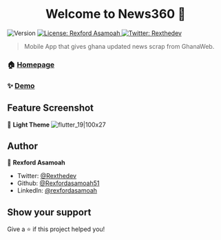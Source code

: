 <h1 align="center">Welcome to News360 👋</h1>
<p>
  <img alt="Version" src="https://img.shields.io/badge/version-v1.0-blue.svg?cacheSeconds=2592000" />
  <a href="#" target="_blank">
    <img alt="License: Rexford Asamoah" src="https://img.shields.io/badge/License-Rexford Asamoah-yellow.svg" />
  </a>
  <a href="https://twitter.com/Rexthedev" target="_blank">
    <img alt="Twitter: Rexthedev" src="https://img.shields.io/twitter/follow/Rexthedev.svg?style=social" />
  </a>
</p>

> Mobile App that  gives ghana updated news scrap from GhanaWeb.

### 🏠 [Homepage](https://github.com/Rexfordasamoah51/News360)

### ✨ [Demo](https://github.com/Rexfordasamoah51/News360/releases/tag/news)

## Feature Screenshot

📱 **Light Theme**
![flutter_19|100x27](https://user-images.githubusercontent.com/36260221/138795500-c5267499-8267-4bf5-be29-4955bc68cd01.png)

## Author

👤 **Rexford Asamoah**

* Twitter: [@Rexthedev](https://twitter.com/Rexthedev)
* Github: [@Rexfordasamoah51](https://github.com/Rexfordasamoah51)
* LinkedIn: [@rexfordasamoah](https://linkedin.com/in/rexfordasamoah)

## Show your support

Give a ⭐️ if this project helped you!
